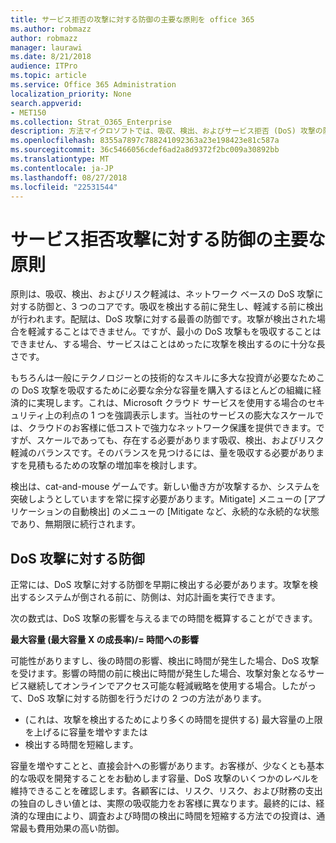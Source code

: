 ```yaml
---
title: サービス拒否の攻撃に対する防御の主要な原則を office 365
ms.author: robmazz
author: robmazz
manager: laurawi
ms.date: 8/21/2018
audience: ITPro
ms.topic: article
ms.service: Office 365 Administration
localization_priority: None
search.appverid:
- MET150
ms.collection: Strat_O365_Enterprise
description: 方法マイクロソフトでは、吸収、検出、およびサービス拒否 (DoS) 攻撃の防御で軽減の主要な原則を利用します。
ms.openlocfilehash: 8355a7897c788241092363a23e198423e81c587a
ms.sourcegitcommit: 36c5466056cdef6ad2a8d9372f2bc009a30892bb
ms.translationtype: MT
ms.contentlocale: ja-JP
ms.lasthandoff: 08/27/2018
ms.locfileid: "22531544"
---
```

# <a name="core-principles-of-defense-against-denial-of-service-attacks"></a>サービス拒否攻撃に対する防御の主要な原則
原則は、吸収、検出、およびリスク軽減は、ネットワーク ベースの DoS 攻撃に対する防御と、3 つのコアです。吸収を検出する前に発生し、軽減する前に検出が行われます。配賦は、DoS 攻撃に対する最善の防御です。攻撃が検出された場合を軽減することはできません。ですが、最小の DoS 攻撃もを吸収することはできません、する場合、サービスはことはめったに攻撃を検出するのに十分な長さです。

もちろんは一般にテクノロジーとの技術的なスキルに多大な投資が必要なためこの DoS 攻撃を吸収するために必要な余分な容量を購入するほとんどの組織に経済的に実現します。これは、Microsoft クラウド サービスを使用する場合のセキュリティ上の利点の 1 つを強調表示します。当社のサービスの膨大なスケールでは、クラウドのお客様に低コストで強力なネットワーク保護を提供できます。ですが、スケールであっても、存在する必要があります吸収、検出、およびリスク軽減のバランスです。そのバランスを見つけるには、量を吸収する必要がありますを見積もるための攻撃の増加率を検討します。

検出は、cat-and-mouse ゲームです。新しい働き方が攻撃するか、システムを突破しようとしていますを常に探す必要があります。Mitigate] メニューの [アプリケーションの自動検出] のメニューの [Mitigate など、永続的な永続的な状態であり、無期限に続行されます。

## <a name="defending-against-dos-attacks"></a>DoS 攻撃に対する防御
正常には、DoS 攻撃に対する防御を早期に検出する必要があります。攻撃を検出するシステムが倒される前に、防側は、対応計画を実行できます。

次の数式は、DoS 攻撃の影響を与えるまでの時間を概算することができます。

   **最大容量 (最大容量 X の成長率)/= 時間への影響**

可能性がありますし、後の時間の影響、検出に時間が発生した場合、DoS 攻撃を受けます。影響の時間の前に検出に時間が発生した場合、攻撃対象となるサービス継続してオンラインでアクセス可能な軽減戦略を使用する場合。したがって、DoS 攻撃に対する防御を行うだけの 2 つの方法があります。
- (これは、攻撃を検出するためにより多くの時間を提供する) 最大容量の上限を上げるに容量を増やすまたは
- 検出する時間を短縮します。

容量を増やすことと、直接会計への影響があります。お客様が、少なくとも基本的な吸収を開発することをお勧めします容量、DoS 攻撃のいくつかのレベルを維持できることを確認します。各顧客には、リスク、リスク、および財務の支出の独自のしきい値とは、実際の吸収能力をお客様に異なります。最終的には、経済的な理由により、調査および時間の検出に時間を短縮する方法での投資は、通常最も費用効果の高い防御。
